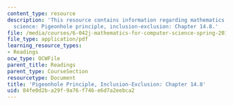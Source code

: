 ```yaml
---
content_type: resource
description: 'This resource contains information regarding mathematics for computer
  science: Pigeonhole principle, inclusion-exclusion: Chapter 14.8.'
file: /media/courses/6-042j-mathematics-for-computer-science-spring-2015/84fe0d2ba29f9a76f746e6d7a2eebca2_MIT6_042JS15_Session27.pdf
file_type: application/pdf
learning_resource_types:
- Readings
ocw_type: OCWFile
parent_title: Readings
parent_type: CourseSection
resourcetype: Document
title: 'Pigeonhole Principle, Inclusion-Exclusion: Chapter 14.8'
uid: 84fe0d2b-a29f-9a76-f746-e6d7a2eebca2
---
```

